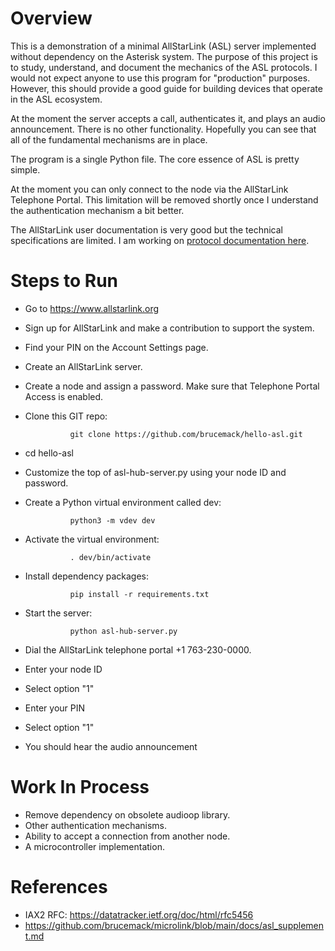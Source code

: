 Overview
========

This is a demonstration of a minimal AllStarLink (ASL) server implemented 
without dependency on the Asterisk system. The purpose of this project
is to study, understand, and document the mechanics of the ASL protocols.
I would not expect anyone to use this program for "production" purposes.
However, this should provide a good guide for building devices that 
operate in the ASL ecosystem.

At the moment the server accepts a call, authenticates it, and plays an 
audio announcement. There is no other functionality. Hopefully you 
can see that all of the fundamental mechanisms are in place.

The program is a single Python file. The core essence of ASL is pretty simple.

At the moment you can only connect to the node via the AllStarLink Telephone
Portal. This limitation will be removed shortly once I understand the 
authentication mechanism a bit better.

The AllStarLink user documentation is very good but the technical specifications
are limited. I am working on [protocol documentation here](https://github.com/brucemack/microlink/blob/main/docs/asl_supplement.md).

Steps to Run
============

* Go to https://www.allstarlink.org
* Sign up for AllStarLink and make a contribution to support the system.
* Find your PIN on the Account Settings page.
* Create an AllStarLink server.
* Create a node and assign a password. Make sure that Telephone Portal Access is enabled.
* Clone this GIT repo:

                git clone https://github.com/brucemack/hello-asl.git
                
* cd hello-asl
* Customize the top of asl-hub-server.py using your node ID and password.
* Create a Python virtual environment called dev: 

                python3 -m vdev dev

* Activate the virtual environment:

                . dev/bin/activate

* Install dependency packages:

                pip install -r requirements.txt

* Start the server:

                python asl-hub-server.py

* Dial the AllStarLink telephone portal +1 763-230-0000.
* Enter your node ID
* Select option "1"
* Enter your PIN 
* Select option "1"
* You should hear the audio announcement

Work In Process
===============

* Remove dependency on obsolete audioop library.
* Other authentication mechanisms.
* Ability to accept a connection from another node.
* A microcontroller implementation.

References
==========

* IAX2 RFC: https://datatracker.ietf.org/doc/html/rfc5456
* https://github.com/brucemack/microlink/blob/main/docs/asl_supplement.md
